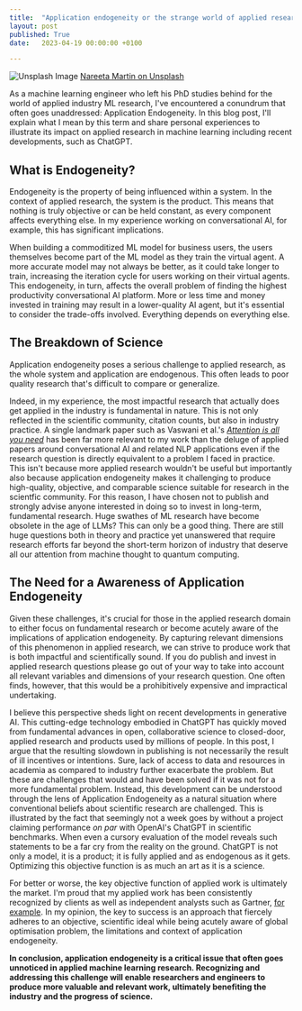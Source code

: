 ```yaml
---
title:  "Application endogeneity or the strange world of applied research"
layout: post
published: True
date:   2023-04-19 00:00:00 +0100

---
```



<div class="image-container">
  <img src="/images/nareeta-martin-_gFWc1J57Z4-unsplash.jpg" alt="Unsplash Image">
  <a href="https://unsplash.com/@splashabout?utm_source=unsplash&utm_medium=referral&utm_content=creditCopyText" target="_blank" class="credit"> Nareeta Martin on Unsplash</a>
</div>

As a machine learning engineer who left his PhD studies behind for the world of applied industry ML research, I've encountered a conundrum that often goes unaddressed: Application Endogeneity. In this blog post, I'll explain what I mean by this term and share personal experiences to illustrate its impact on applied research in machine learning including recent developments, such as ChatGPT.

## What is Endogeneity?

<!--more-->

Endogeneity is the property of being influenced within a system. In the context of applied research, the system is the product. This means that nothing is truly objective or can be held constant, as every component affects everything else. In my experience working on conversational AI, for example, this has significant implications.

When building a commoditized ML model for business users, the users themselves become part of the ML model as they train the virtual agent. A more accurate model may not always be better, as it could take longer to train, increasing the iteration cycle for users working on their virtual agents. This endogeneity, in turn, affects the overall problem of finding the highest productivity conversational AI platform. More or less time and money invested in training may result in a lower-quality AI agent, but it's essential to consider the trade-offs involved. Everything depends on everything else.

## The Breakdown of Science

Application endogeneity poses a serious challenge to applied research, as the whole system and application are endogenous. This often leads to poor quality research that's difficult to compare or generalize.

Indeed, in my experience, the most impactful research that actually does get applied in the industry is fundamental in nature. This is not only reflected in the scientific community, citation counts, but also in industry practice. A single landmark paper such as Vaswani et al.'s [*Attention is all you need*](https://arxiv.org/abs/1706.03762) has been far more relevant to my work than the deluge of applied papers around conversational AI and related NLP applications even if the research question is directly equivalent to a problem I faced in practice. This isn't because more applied research wouldn't be useful but importantly also because application endogeneity makes it challenging to produce high-quality, objective, and comparable science suitable for research in the scientfic community. For this reason, I have chosen not to publish and strongly advise anyone interested in doing so to invest in long-term, fundamental research. Huge swathes of ML research have become obsolete in the age of LLMs? This can only be a good thing. There are still huge questions both in theory and practice yet unanswered that require research efforts far beyond the short-term horizon of industry that deserve all our attention from machine thought to quantum computing.

## The Need for a Awareness of Application Endogeneity

Given these challenges, it's crucial for those in the applied research domain to either focus on fundamental research or become acutely aware of the implications of application endogeneity. By capturing relevant dimensions of this phenomenon in applied research, we can strive to produce work that is both impactful and scientifically sound. If you do publish and invest in applied research questions please go out of your way to take into account all relevant variables and dimensions of your research question. One often finds, however, that this would be a prohibitively expensive and impractical undertaking.

I believe this perspective sheds light on recent developments in generative AI. This cutting-edge technology embodied in ChatGPT has quickly moved from fundamental advances in open, collaborative science to closed-door, applied research and products used by millions of people. In this post, I argue that the resulting slowdown in publishing is not necessarily the result of ill incentives or intentions. Sure, lack of access to data and resources in academia as compared to industry further exacerbate the problem. But these are challenges that would and have been solved if it was not for a more fundamental problem. Instead, this development can be understood through the lens of Application Endogeneity as a natural situation where conventional beliefs about scientific research are challenged. This is illustrated by the fact that seemingly not a week goes by without a project claiming performance *on par* with OpenAI's ChatGPT in scientific benchmarks. When even a cursory evaluation of the model reveals such statements to be a far cry from the reality on the ground. ChatGPT is not only a model, it is a product; it is fully applied and as endogenous as it gets. Optimizing this objective function is as much an art as it is a science.

For better or worse, the key objective function of applied work is ultimately the market. I'm proud that my applied work has been consistently recognized by clients as well as independent analysts such as Gartner, [for example](https://www.cognigy.com/news/cognigy-ranked-in-first-place-for-all-use-cases-in-the-2023-gartner-critical-capabilities-for-enterprise-conversational-ai-platforms). In my opinion, the key to success is an approach that fiercely adheres to an objective, scientific ideal while being acutely aware of global optimisation problem, the limitations and context of application endogeneity.

**In conclusion, application endogeneity is a critical issue that often goes unnoticed in applied machine learning research. Recognizing and addressing this challenge will enable researchers and engineers to produce more valuable and relevant work, ultimately benefiting the industry and the progress of science.**